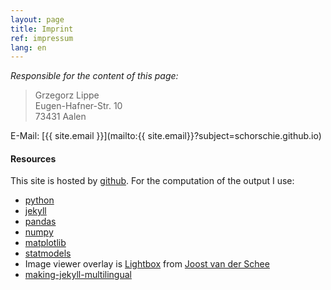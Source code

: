 ```yaml
---
layout: page
title: Imprint
ref: impressum
lang: en
---
```


*Responsible for the content of this page:*

> Grzegorz Lippe  
> Eugen-Hafner-Str. 10  
> 73431 Aalen  

E-Mail: [{{ site.email }}](mailto:{{ site.email}}?subject=schorschie.github.io)

#### Resources

This site is hosted by [github](https://pages.github.com). For the computation of the output I use:

* [python](https://www.python.org)
* [jekyll](https://jekyllrb.com)
* [pandas](https://pandas.pydata.org)
* [numpy](https://numpy.org)
* [matplotlib](https://matplotlib.org)
* [statmodels](https://www.statsmodels.org/stable/index.html)
* Image viewer overlay is
  [Lightbox](https://jekyllcodex.org/without-plugin/lightbox/#) from
  [Joost van der Schee](https://github.com/jhvanderschee)
* [making-jekyll-multilingual](https://www.sylvaindurand.org/making-jekyll-multilingual/)
